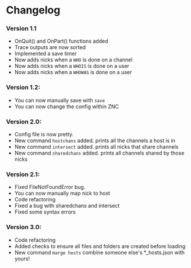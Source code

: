 # Changelog

### Version 1.1
  * OnQuit() and OnPart() functions added
  * Trace outputs are now sorted
  * Implemented a save timer
  * Now adds nicks when a `WHO` is done on a channel
  * Now adds nicks when a `WHOIS` is done on a user
  * Now adds nicks when a `WHOWAS` is done on a user

### Version 1.2:
  * You can now manually save with `save`
  * You can now change the config within ZNC

### Version 2.0:
  * Config file is now pretty.
  * New command `hostchans` added. prints all the channels a host is in
  * New command `intersect` added.  prints all nicks that share channels
  * New command `sharedchans` added.  prints all channels shared by those nicks

### Version 2.1:
  * Fixed FileNotFoundError bug.
  * You can now manually map nick to host
  * Code refactoring
  * Fixed a bug with sharedchans and intersect
  * Fixed some syntax errors

### Version 3.0:
  * Code refactoring
  * Added checks to ensure all files and folders are created before loading
  * New command `marge hosts` combine someone else's *_hosts.json with yours!
